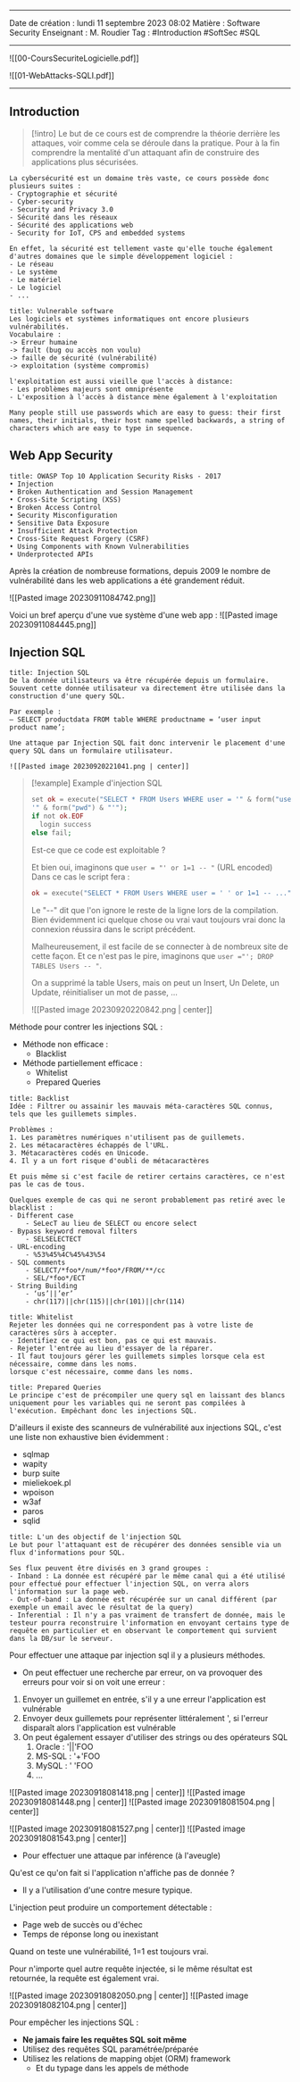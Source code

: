  ---

 Date de création : lundi 11 septembre 2023 08:02
 Matière : Software Security
 Enseignant : M. Roudier
 Tag : #Introduction #SoftSec #SQL 

---

![[00-CoursSecuriteLogicielle.pdf]]

![[01-WebAttacks-SQLI.pdf]]

---
## Introduction

> [!intro]
> Le but de ce cours est de comprendre la théorie derrière les attaques, voir comme cela se déroule dans la pratique. Pour à la fin comprendre la mentalité d'un attaquant afin de construire des applications plus sécurisées.
> 

```ad-info
La cybersécurité est un domaine très vaste, ce cours possède donc plusieurs suites :
- Cryptographie et sécurité
- Cyber-security
- Security and Privacy 3.0
- Sécurité dans les réseaux 
- Sécurité des applications web 
- Security for IoT, CPS and embedded systems

En effet, la sécurité est tellement vaste qu'elle touche également d'autres domaines que le simple développement logiciel :
- Le réseau
- Le système
- Le matériel
- Le logiciel
- ...
```

```ad-hint
title: Vulnerable software
Les logiciels et systèmes informatiques ont encore plusieurs vulnérabilités.
Vocabulaire :
-> Erreur humaine 
-> fault (bug ou accès non voulu) 
-> faille de sécurité (vulnérabilité) 
-> exploitation (système compromis)

l'exploitation est aussi vieille que l'accès à distance:
- Les problèmes majeurs sont omniprésente
- L'exposition à l'accès à distance mène également à l'exploitation
```

```ad-cite
Many people still use passwords which are easy to guess: their first names, their initials, their host name spelled backwards, a string of characters which are easy to type in sequence.
```

## Web App Security

```ad-info
title: OWASP Top 10 Application Security Risks - 2017
• Injection
• Broken Authentication and Session Management
• Cross-Site Scripting (XSS)
• Broken Access Control
• Security Misconfiguration
• Sensitive Data Exposure
• Insufficient Attack Protection
• Cross-Site Request Forgery (CSRF)
• Using Components with Known Vulnerabilities
• Underprotected APIs
```

Après la création de nombreuse formations, depuis 2009 le nombre de vulnérabilité dans les web applications a été grandement réduit.

![[Pasted image 20230911084742.png]]

Voici un bref aperçu d'une vue système d'une web app :
![[Pasted image 20230911084445.png]]

## Injection SQL

```ad-bug
title: Injection SQL
De la donnée utilisateurs va être récupérée depuis un formulaire.
Souvent cette donnée utilisateur va directement être utilisée dans la construction d'une query SQL.

Par exemple : 
– SELECT productdata FROM table WHERE productname = ‘user input product name’;

Une attaque par Injection SQL fait donc intervenir le placement d'une query SQL dans un formulaire utilisateur.

![[Pasted image 20230920221041.png | center]]
```


> [!example] Example d'injection SQL
> ```php
> set ok = execute("SELECT * FROM Users WHERE user = '" & form("user") & "' AND pwd =
> '" & form("pwd") & "'");
> if not ok.EOF
> 	login success
> else fail;
> ```
> Est-ce que ce code est exploitable ?
> 
> Et bien oui, imaginons que `user = "' or 1=1 -- "` (URL encoded)
> Dans ce cas le script fera :
> ```php
> ok = execute("SELECT * FROM Users WHERE user = ' ' or 1=1 -- ...")
> ```
> Le "--" dit que l'on ignore le reste de la ligne lors de la compilation. Bien évidemment ici quelque chose ou vrai vaut toujours vrai donc la connexion réussira dans le script précédent.
> 
> Malheureusement, il est facile de se connecter à de nombreux site de cette façon.
> Et ce n'est pas le pire, imaginons que `user ="'; DROP TABLES Users -- "`.
> 
> On a supprimé la table Users, mais on peut un Insert, Un Delete, un Update, réinitialiser un mot de passe, ...
> 
> ![[Pasted image 20230920220842.png | center]]

Méthode pour contrer les injections SQL :
- Méthode non efficace :
	- Blacklist
- Méthode partiellement efficace :
	- Whitelist
	- Prepared Queries

```ad-info
title: Backlist
Idée : Filtrer ou assainir les mauvais méta-caractères SQL connus, tels que les guillemets simples.

Problèmes :
1. Les paramètres numériques n'utilisent pas de guillemets.
2. Les métacaractères échappés de l'URL.
3. Métacaractères codés en Unicode.
4. Il y a un fort risque d'oubli de métacaractères

Et puis même si c'est facile de retirer certains caractères, ce n'est pas le cas de tous.

Quelques exemple de cas qui ne seront probablement pas retiré avec le blacklist :
- Different case
	- SeLecT au lieu de SELECT ou encore select
- Bypass keyword removal filters
	- SELSELECTECT
- URL-encoding
	- %53%45%4C%45%43%54
- SQL comments
	- SELECT/*foo*/num/*foo*/FROM/**/cc
	- SEL/*foo*/ECT
- String Building
	- ‘us’||’er’
	- chr(117)||chr(115)||chr(101)||chr(114)
```

```ad-info
title: Whitelist
Rejeter les données qui ne correspondent pas à votre liste de caractères sûrs à accepter.
- Identifiez ce qui est bon, pas ce qui est mauvais.
- Rejeter l'entrée au lieu d'essayer de la réparer.
- Il faut toujours gérer les guillemets simples lorsque cela est nécessaire, comme dans les noms.
lorsque c'est nécessaire, comme dans les noms.

```

```ad-todo
title: Prepared Queries
Le principe c'est de précompiler une query sql en laissant des blancs uniquement pour les variables qui ne seront pas compilées à l'exécution. Empêchant donc les injections SQL.
```


D'ailleurs il existe des scanneurs de vulnérabilité aux injections SQL, c'est une liste non exhaustive bien évidemment :
- sqlmap 
- wapity
- burp suite
- mieliekoek.pl
- wpoison
- w3af
- paros
- sqlid

```ad-info
title: L'un des objectif de l'injection SQL
Le but pour l'attaquant est de récupérer des données sensible via un flux d'informations pour SQL.

Ses flux peuvent être divisés en 3 grand groupes :
- Inband : La donnée est récupéré par le même canal qui a été utilisé pour effectué pour effectuer l'injection SQL, on verra alors l'information sur la page web.
- Out-of-band : La donnée est récupérée sur un canal différent (par exemple un email avec le résultat de la query)
- Inferential : Il n'y a pas vraiment de transfert de donnée, mais le testeur pourra reconstruire l'information en envoyant certains type de requête en particulier et en observant le comportement qui survient dans la DB/sur le serveur.

```

Pour effectuer une attaque par injection sql il y a plusieurs méthodes.

- On peut effectuer une recherche par erreur, on va provoquer des erreurs pour voir si on voit une erreur :

1. Envoyer un guillemet en entrée, s'il y a une erreur l'application est vulnérable
2. Envoyer deux guillemets pour représenter littéralement ', si l'erreur disparaît alors l'application est vulnérable
3. On peut également essayer d'utiliser des strings ou des opérateurs SQL
	1. Oracle : '||'FOO
	2. MS-SQL : '+'FOO
	3. MySQL : ' 'FOO
	4. ...

![[Pasted image 20230918081418.png | center]]
![[Pasted image 20230918081448.png | center]]
![[Pasted image 20230918081504.png | center]]

![[Pasted image 20230918081527.png | center]]
![[Pasted image 20230918081543.png | center]]

- Pour effectuer une attaque par inférence (à l'aveugle)

Qu'est ce qu'on fait si l'application n'affiche pas de donnée ?
- Il y a l'utilisation d'une contre mesure typique.

L'injection peut produire un comportement détectable :
- Page web de succès ou d'échec
- Temps de réponse long ou inexistant

Quand on teste une vulnérabilité, 1=1 est toujours vrai.

Pour n'importe quel autre requête injectée, si le même résultat est retournée, la requête est également vrai.

![[Pasted image 20230918082050.png | center]]
![[Pasted image 20230918082104.png | center]]

Pour empêcher les injections SQL :
- **Ne jamais faire les requêtes SQL soit même**
- Utilisez des requêtes SQL paramétrée/préparée 
- Utilisez les relations de mapping objet (ORM) framework
	- Et du typage dans les appels de méthode